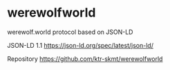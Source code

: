 # werewolfworld
werewolf.world protocol based on JSON-LD

JSON-LD 1.1
https://json-ld.org/spec/latest/json-ld/

Repository
https://github.com/ktr-skmt/werewolfworld
